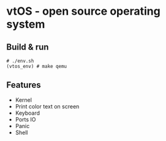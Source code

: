 # vtOS - open source operating system 

## Build & run

```
# ./env.sh
(vtos_env) # make qemu
```
## Features
*  Kernel
*  Print color text on screen
*  Keyboard 
*  Ports IO
*  Panic
*  Shell